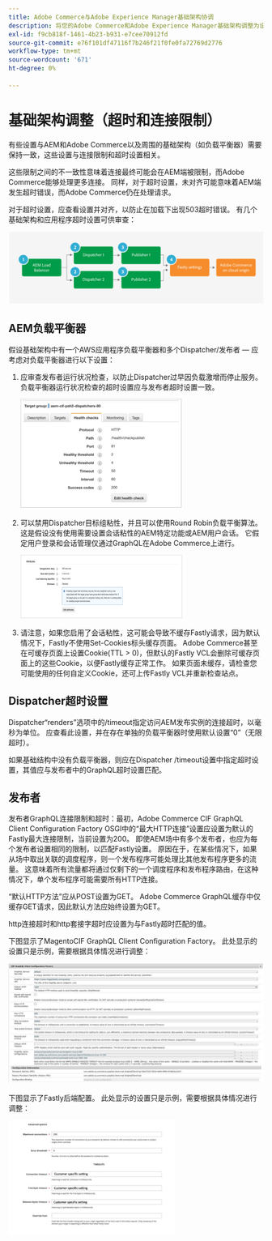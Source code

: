 ```yaml
---
title: Adobe Commerce与Adobe Experience Manager基础架构协调
description: 将您的Adobe Commerce和Adobe Experience Manager基础架构调整为设置可接受的超时和连接限制。
exl-id: f9cb818f-1461-4b23-b931-e7cee70912fd
source-git-commit: e76f101df47116f7b246f21f0fe0fa72769d2776
workflow-type: tm+mt
source-wordcount: '671'
ht-degree: 0%

---
```


# 基础架构调整（超时和连接限制）

有些设置与AEM和Adobe Commerce以及周围的基础架构（如负载平衡器）需要保持一致，这些设置与连接限制和超时设置相关。

这些限制之间的不一致性意味着连接最终可能会在AEM端被限制，而Adobe Commerce能够处理更多连接。 同样，对于超时设置，未对齐可能意味着AEM端发生超时错误，而Adobe Commerce仍在处理请求。

对于超时设置，应查看设置并对齐，以防止在加载下出现503超时错误。 有几个基础架构和应用程序超时设置可供审查：

![描述AEM超时和连接限制的编号图表](../assets/commerce-at-scale/timeout-settings.svg)

## AEM负载平衡器

假设基础架构中有一个AWS应用程序负载平衡器和多个Dispatcher/发布者 — 应考虑对负载平衡器进行以下设置：

1. 应审查发布者运行状况检查，以防止Dispatcher过早因负载激增而停止服务。 负载平衡器运行状况检查的超时设置应与发布者超时设置一致。

   ![显示AEM负载平衡器运行状况检查的屏幕截图](../assets/commerce-at-scale/health-checks.png)

1. 可以禁用Dispatcher目标组粘性，并且可以使用Round Robin负载平衡算法。 这是假设没有使用需要设置会话粘性的AEM特定功能或AEM用户会话。 它假定用户登录和会话管理仅通过GraphQL在Adobe Commerce上进行。

   ![显示AEM会话粘性属性的屏幕截图](../assets/commerce-at-scale/session-stickiness.png)

1. 请注意，如果您启用了会话粘性，这可能会导致不缓存Fastly请求，因为默认情况下，Fastly不使用Set-Cookies标头缓存页面。 Adobe Commerce甚至在可缓存页面上设置Cookie(TTL > 0)，但默认的Fastly VCL会删除可缓存页面上的这些Cookie，以便Fastly缓存正常工作。 如果页面未缓存，请检查您可能使用的任何自定义Cookie，还可上传Fastly VCL并重新检查站点。

## Dispatcher超时设置

Dispatcher“renders”选项中的/timeout指定访问AEM发布实例的连接超时，以毫秒为单位。 应查看此设置，并在存在单独的负载平衡器时使用默认设置“0”（无限超时）。

如果基础结构中没有负载平衡器，则应在Dispatcher /timeout设置中指定超时设置，其值应与发布者中的GraphQL超时设置匹配。

## 发布者

发布者GraphQL连接限制和超时：最初，Adobe Commerce CIF GraphQL Client Configuration Factory OSGI中的“最大HTTP连接”设置应设置为默认的Fastly最大连接限制，当前设置为200。 即使AEM场中有多个发布者，也应为每个发布者设置相同的限制，以匹配Fastly设置。 原因在于，在某些情况下，如果从场中取出关联的调度程序，则一个发布程序可能处理比其他发布程序更多的流量。 这意味着所有流量都将通过仅剩下的一个调度程序和发布程序路由，在这种情况下，单个发布程序可能需要所有HTTP连接。

“默认HTTP方法”应从POST设置为GET。 Adobe Commerce GraphQL缓存中仅缓存GET请求，因此默认方法应始终设置为GET。

http连接超时和http套接字超时应设置为与Fastly超时匹配的值。

下图显示了MagentoCIF GraphQL Client Configuration Factory。 此处显示的设置只是示例，需要根据具体情况进行调整：

![Commerce Integration Framework配置设置的屏幕截图](../assets/commerce-at-scale/cif-config.png)

下图显示了Fastly后端配置。 此处显示的设置只是示例，需要根据具体情况进行调整：

![Fastly的Commerce管理员配置设置屏幕截图](../assets/commerce-at-scale/cif-config-advanced.png)

